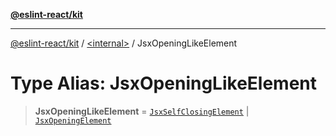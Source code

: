 [**@eslint-react/kit**](../../README.md)

***

[@eslint-react/kit](../../README.md) / [\<internal\>](../README.md) / JsxOpeningLikeElement

# Type Alias: JsxOpeningLikeElement

> **JsxOpeningLikeElement** = [`JsxSelfClosingElement`](../interfaces/JsxSelfClosingElement.md) \| [`JsxOpeningElement`](../interfaces/JsxOpeningElement.md)
